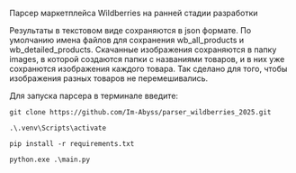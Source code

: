 Парсер маркетплейса Wildberries на ранней стадии разработки

Результаты в текстовом виде сохраняются в json формате. По умолчанию имена файлов для сохранения wb_all_products и wb_detailed_products.
Скачанные изображения сохраняются в папку images, в которой создаются папки с названиями товаров, и в них уже сохранются изображения каждого товара. Так сделано для того, чтобы изображения разных товаров не перемешивались.

Для запуска парсера в терминале введите:
```
git clone https://github.com/Im-Abyss/parser_wildberries_2025.git

.\.venv\Scripts\activate

pip install -r requirements.txt

python.exe .\main.py
```
